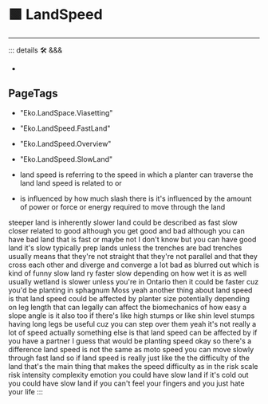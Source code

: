 
# 🟩  <eko>LandSpeed</eko>

---

<!-- =================================================== -->
<!-- =================================================== -->
<!-- =================================================== -->
<!-- =================================================== -->
<!-- =================================================== -->
::: details 🛠 <dev>&&&</dev>



-



<h2>PageTags</h2>

- "Eko.LandSpace.Viasetting"
- "Eko.LandSpeed.FastLand"
- "Eko.LandSpeed.Overview"
- "Eko.LandSpeed.SlowLand"
- land speed is referring to the speed in which a planter can traverse the land land speed is related to or

- is influenced by how much slash there is it's influenced by the amount of power or force or energy required to move through the land

steeper land is inherently slower land could be described as fast slow closer related to good although you get good and bad although you can have bad land that is fast or maybe not I don't know but you can have good land it's slow typically prep lands unless the trenches are bad trenches usually means that they're not straight that they're not parallel and that they cross each other and diverge and converge a lot bad as blurred out which is kind of funny slow land ry faster slow depending on how wet it is as well usually wetland is slower unless you're in Ontario then it could be faster cuz you'd be planting in sphagnum Moss yeah another thing about land speed is that land speed could be affected by planter size potentially depending on leg length that can legally can affect the biomechanics of how easy a slope angle is it also too if there's like high stumps or like shin level stumps having long legs be useful cuz you can step over them yeah it's not really a lot of speed actually something else is that land speed can be affected by if you have a partner I guess that would be planting speed okay so there's a difference land speed is not the same as moto speed you can move slowly through fast land so if land speed is really just like the the difficulty of the land that's the main thing that makes the speed difficulty as in the risk scale risk intensity complexity emotion you could have slow land if it's cold out you could have slow land if you can't feel your fingers and you just hate your life
:::
